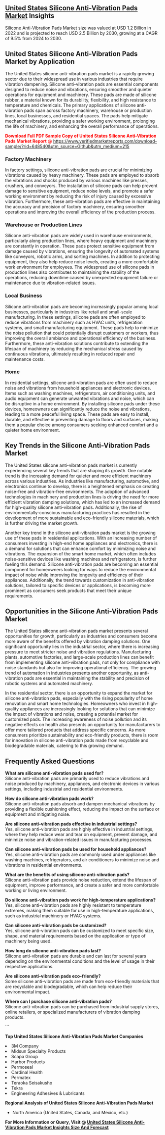 <h2><a href="https://www.verifiedmarketreports.com/download-sample/?rid=648540&amp;utm_source=Github&amp;utm_medium=215" target="_blank">United States Silicone Anti-Vibration Pads Market</a> Insights</h2><p>Silicone Anti-Vibration Pads Market size was valued at USD 1.2 Billion in 2022 and is projected to reach USD 2.5 Billion by 2030, growing at a CAGR of 9.5% from 2024 to 2030.</p><p> <h2>United States Silicone Anti-Vibration Pads Market by Application</h2> <p>The United States silicone anti-vibration pads market is a rapidly growing sector due to their widespread use in various industries that require vibration dampening. Silicone anti-vibration pads are essential components designed to reduce noise and vibrations, ensuring smoother and quieter operations for equipment and machinery. These pads are made of silicone rubber, a material known for its durability, flexibility, and high resistance to temperature and chemicals. The primary applications of silicone anti-vibration pads span across factory machinery, warehouse or production lines, local businesses, and residential spaces. The pads help mitigate mechanical vibrations, providing a safer working environment, prolonging the life of machinery, and enhancing the overall performance of operations. <p><span class=""><span style="color: #ff0000;"><strong>Download Full PDF Sample Copy of United States Silicone Anti-Vibration Pads Market Report</strong> @ </span><a href="https://www.verifiedmarketreports.com/download-sample/?rid=648540&amp;utm_source=Github&amp;utm_medium=215" target="_blank">https://www.verifiedmarketreports.com/download-sample/?rid=648540&amp;utm_source=Github&amp;utm_medium=215</a></span></p> <h3>Factory Machinery</h3> <p>In factory settings, silicone anti-vibration pads are crucial for minimizing vibrations caused by heavy machinery. These pads are employed to absorb the vibrations and shocks produced by various machines like presses, crushers, and conveyors. The installation of silicone pads can help prevent damage to sensitive equipment, reduce noise levels, and promote a safer working environment by reducing the risk of injury caused by excessive vibration. Furthermore, these anti-vibration pads are effective in maintaining the accuracy and precision of factory machinery, ensuring smoother operations and improving the overall efficiency of the production process.</p> <h3>Warehouse or Production Lines</h3> <p>Silicone anti-vibration pads are widely used in warehouse environments, particularly along production lines, where heavy equipment and machinery are constantly in operation. These pads protect sensitive equipment from damage caused by vibrations, ensuring the longevity of automated systems like conveyors, robotic arms, and sorting machines. In addition to protecting equipment, they also help reduce noise levels, creating a more comfortable work environment for employees. The widespread use of silicone pads in production lines also contributes to maintaining the stability of the operations, reducing downtime caused by unexpected equipment failure or maintenance due to vibration-related issues.</p> <h3>Local Business</h3> <p>Silicone anti-vibration pads are becoming increasingly popular among local businesses, particularly in industries like retail and small-scale manufacturing. In these settings, silicone pads are often employed to reduce vibrations from machinery such as HVAC units, refrigeration systems, and small manufacturing equipment. These pads help to minimize the noise pollution that could potentially disrupt customers or workers, thus improving the overall ambiance and operational efficiency of the business. Furthermore, these anti-vibration solutions contribute to extending the lifespan of machinery by reducing the mechanical stress caused by continuous vibrations, ultimately resulting in reduced repair and maintenance costs.</p> <h3>Home</h3> <p>In residential settings, silicone anti-vibration pads are often used to reduce noise and vibrations from household appliances and electronic devices. Items such as washing machines, refrigerators, air conditioning units, and audio equipment can generate unwanted vibrations and noise, which can be disruptive in a home environment. By installing silicone pads under these devices, homeowners can significantly reduce the noise and vibrations, leading to a more peaceful living space. These pads are easy to install, durable, and effective in preventing damage to floors and surfaces, making them a popular choice among consumers seeking enhanced comfort and a quieter home environment.</p> <h2>Key Trends in the Silicone Anti-Vibration Pads Market</h2> <p>The United States silicone anti-vibration pads market is currently experiencing several key trends that are shaping its growth. One notable trend is the increasing demand for quieter and more efficient machinery across various industries. As industries like manufacturing, automotive, and electronics continue to develop, there is a heightened emphasis on creating noise-free and vibration-free environments. The adoption of advanced technologies in machinery and production lines is driving the need for more efficient vibration damping solutions, which has led to an increased demand for high-quality silicone anti-vibration pads. Additionally, the rise of environmentally-conscious manufacturing practices has resulted in the development of more sustainable and eco-friendly silicone materials, which is further driving the market growth.</p> <p>Another key trend in the silicone anti-vibration pads market is the growing use of these pads in residential applications. With an increasing number of consumers investing in high-end home appliances and electronics, there is a demand for solutions that can enhance comfort by minimizing noise and vibrations. The expansion of the smart home market, which often includes noise-sensitive devices like washing machines and refrigerators, is further fueling this demand. Silicone anti-vibration pads are becoming an essential component for homeowners looking for ways to reduce the environmental impact of noise while improving the longevity and efficiency of their appliances. Additionally, the trend towards customization in anti-vibration solutions, tailored to specific devices or applications, is becoming more prominent as consumers seek products that meet their unique requirements.</p> <h2>Opportunities in the Silicone Anti-Vibration Pads Market</h2> <p>The United States silicone anti-vibration pads market presents several opportunities for growth, particularly as industries and consumers become more aware of the benefits offered by vibration damping solutions. One significant opportunity lies in the industrial sector, where there is increasing pressure to meet stricter noise and vibration regulations. Manufacturing plants, automotive factories, and large-scale production lines can benefit from implementing silicone anti-vibration pads, not only for compliance with noise standards but also for improving operational efficiency. The growing trend of automation in industries presents another opportunity, as anti-vibration pads are essential in maintaining the stability and precision of robotic systems and automated machinery.</p> <p>In the residential sector, there is an opportunity to expand the market for silicone anti-vibration pads, especially with the rising popularity of home renovation and smart home technologies. Homeowners who invest in high-quality appliances are increasingly looking for solutions that can minimize the impact of vibrations and noise, creating a potential market for customized pads. The increasing awareness of noise pollution and its negative effects on health also presents an opportunity for manufacturers to offer more tailored products that address specific concerns. As more consumers prioritize sustainability and eco-friendly products, there is room for innovation in silicone anti-vibration pads made from recyclable and biodegradable materials, catering to this growing demand.</p> <h2>Frequently Asked Questions</h2> <p><b>What are silicone anti-vibration pads used for?</b><br>Silicone anti-vibration pads are primarily used to reduce vibrations and noise produced by machinery, appliances, and electronic devices in various settings, including industrial and residential environments.</p> <p><b>How do silicone anti-vibration pads work?</b><br>Silicone anti-vibration pads absorb and dampen mechanical vibrations by providing a flexible cushioning effect, reducing the impact on the surface or equipment and mitigating noise.</p> <p><b>Are silicone anti-vibration pads effective in industrial settings?</b><br>Yes, silicone anti-vibration pads are highly effective in industrial settings, where they help reduce wear and tear on equipment, prevent damage, and minimize noise and vibration-related issues in manufacturing processes.</p> <p><b>Can silicone anti-vibration pads be used for household appliances?</b><br>Yes, silicone anti-vibration pads are commonly used under appliances like washing machines, refrigerators, and air conditioners to minimize noise and vibrations in residential environments.</p> <p><b>What are the benefits of using silicone anti-vibration pads?</b><br>Silicone anti-vibration pads provide noise reduction, extend the lifespan of equipment, improve performance, and create a safer and more comfortable working or living environment.</p> <p><b>Do silicone anti-vibration pads work for high-temperature applications?</b><br>Yes, silicone anti-vibration pads are highly resistant to temperature extremes, making them suitable for use in high-temperature applications, such as industrial machinery or HVAC systems.</p> <p><b>Can silicone anti-vibration pads be customized?</b><br>Yes, silicone anti-vibration pads can be customized to meet specific size, shape, and material requirements based on the application or type of machinery being used.</p> <p><b>How long do silicone anti-vibration pads last?</b><br>Silicone anti-vibration pads are durable and can last for several years depending on the environmental conditions and the level of usage in their respective applications.</p> <p><b>Are silicone anti-vibration pads eco-friendly?</b><br>Some silicone anti-vibration pads are made from eco-friendly materials that are recyclable and biodegradable, which can help reduce their environmental impact.</p> <p><b>Where can I purchase silicone anti-vibration pads?</b><br>Silicone anti-vibration pads can be purchased from industrial supply stores, online retailers, or specialized manufacturers of vibration damping products.</p> ```</p><p><strong>Top United States Silicone Anti-Vibration Pads Market Companies</strong></p><div data-test-id=""><p><li>3M Company</li><li> Midsun Specialty Products</li><li> Scapa Group</li><li> Harbor Products</li><li> Permoseal</li><li> Cardinal Health</li><li> Permatex</li><li> Teraoka Seisakusho</li><li> Tekra</li><li> Engineering Adhesives & Lubricants</li></p><div><strong>Regional Analysis of&nbsp;United States Silicone Anti-Vibration Pads Market</strong></div><ul><li dir="ltr"><p dir="ltr">North America&nbsp;(United States, Canada, and Mexico, etc.)</p></li></ul><p><strong>For More Information or Query, Visit @&nbsp;</strong><strong><a href="https://www.verifiedmarketreports.com/product/silicone-anti-vibration-pads-market/?utm_source=Github&amp;utm_medium=215" target="_blank">United States Silicone Anti-Vibration Pads Market Insights Size And Forecast</a></strong></p></div>
